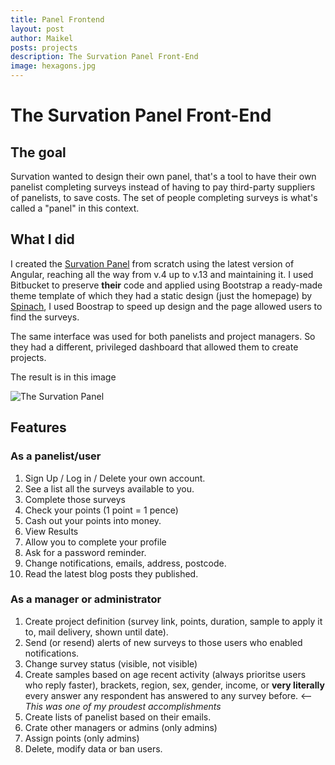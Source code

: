 ```yaml
---
title: Panel Frontend
layout: post
author: Maikel
posts: projects
description: The Survation Panel Front-End 
image: hexagons.jpg
---
```

# The Survation Panel Front-End

## The goal

Survation wanted to design their own panel, that's a tool to have their own panelist completing surveys instead of having to pay third-party suppliers of panelists, to save costs. The set of people completing surveys is what's called a "panel" in this context. 

## What I did

I created the [Survation Panel](https://panel.survation.com) from scratch using the latest version of Angular, reaching all the way from v.4 up to v.13 and maintaining it. I used Bitbucket to preserve **their** code and applied using Bootstrap a ready-made theme template of which they had a static design (just the homepage) by [Spinach](https://spinachbranding.com/), I used Boostrap to speed up design and the page allowed users to find the surveys. 

The same interface was used for both panelists and project managers. So they had a different, privileged dashboard that allowed them to create projects. 

The result is in this image

![The Survation Panel](/posts/panel-frontend.webp)

## Features

### As a panelist/user
1. Sign Up / Log in / Delete your own account. 
1. See a list all the surveys available to you. 
1. Complete those surveys
1. Check your points (1 point = 1 pence)
1. Cash out your points into money. 
1. View Results
1. Allow you to complete your profile
1. Ask for a password reminder. 
1. Change notifications, emails, address, postcode. 
1. Read the latest blog posts they published. 
### As a manager or administrator
1. Create project definition (survey link, points, duration, sample to apply it to, mail delivery, shown until date).
1. Send (or resend) alerts of new surveys to those users who enabled notifications. 
1. Change survey status (visible, not visible)
1. Create samples based on age recent activity (always prioritse users who reply faster), brackets, region, sex, gender, income, or **very literally** every answer any respondent has answered to any survey before. <-- *This was one of my proudest accomplishments*
1. Create lists of panelist based on their emails. 
1. Crate other managers or admins (only admins)
1. Assign points (only admins)
1. Delete, modify data or ban users. 
